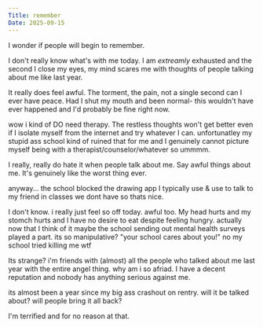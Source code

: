 ```yaml
---
Title: remember
Date: 2025-09-15
---
```


I wonder if people will begin to remember.

I don't really know what's with me today. I am *extreamly* exhausted and the second I close my eyes, my mind scares me with thoughts of people talking about me like last year.

It really does feel awful. The torment, the pain, not a single second can I ever have peace. Had I shut my mouth and been normal- this wouldn't have ever happened and I'd probably be fine right now.

wow i kind of DO need therapy. The restless thoughts won't get better even if I isolate myself from the internet and try whatever I can. unfortunatley my stupid ass school kind of ruined that for me and I genuinely cannot picture myself being with a therapist/counselor/whatever so ummmm. 

I really, really do hate it when people talk about me. Say awful things about me. It's genuinely like the worst thing ever.

anyway... the school blocked the drawing app I typically use & use to talk to my friend in classes we dont have so thats nice. 

I don't know. i really just feel so off today. awful too. My head hurts and my stomch hurts and I have no desire to eat despite feeling hungry. actually now that I think of it maybe the school sending out mental health surveys played a part. its so manipulative? "your school cares about you!" no my school tried killing me wtf

Its strange? i'm friends with (almost) all the people who talked about me last year with the entire angel thing. why am i so afriad. I have a decent reputation and nobody has anything serious against me. 

its almost been a year since my big ass crashout on rentry. will it be talked about? will people bring it all back? 

I'm terrified and for no reason at that.
